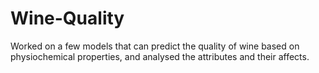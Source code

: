 # Wine-Quality
Worked on a few models that can predict the quality of wine based on physiochemical properties, and analysed the attributes and their affects.

